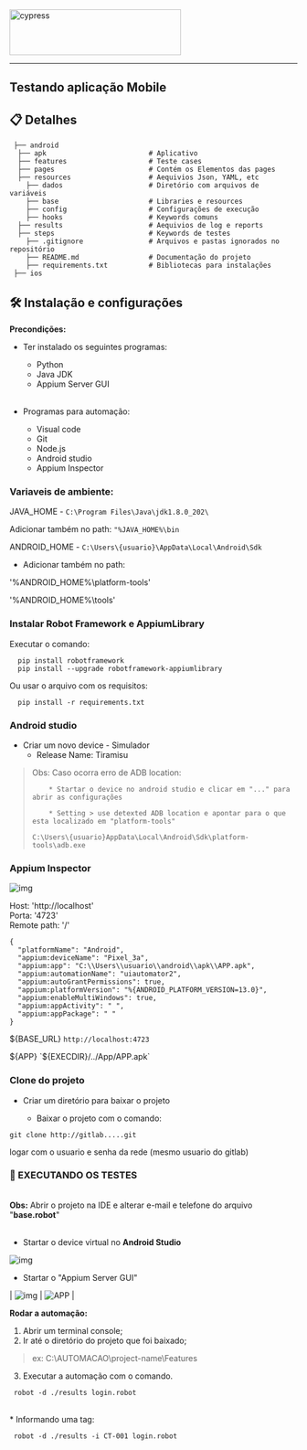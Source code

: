  
 <img src="https://appium.io/docs/en/latest/assets/images/appium-logo-horiz.png" alt="cypress" width="300" height="80"/> 
 
 
---
## Testando aplicação Mobile   <br/>
  
## 📋  Detalhes   <br/>

 
````
 ├── android
  ├── apk                         # Aplicativo  
  ├── features                    # Teste cases 
  ├── pages                       # Contém os Elementos das pages
  ├── resources                   # Aequivios Json, YAML, etc  
    ├── dados                     # Diretório com arquivos de variáveis
    ├── base                      # Libraries e resources
    ├── config                    # Configurações de execução
    ├── hooks                     # Keywords comuns
  ├── results                     # Aequivios de log e reports    
  ├── steps                       # Keywords de testes  
    ├── .gitignore                # Arquivos e pastas ignorados no repositório  
    ├── README.md                 # Documentação do projeto  
    ├── requirements.txt          # Bibliotecas para instalações
 ├── ios
````

## 🛠️  Instalação e configurações    <br/>

**Precondições:**

* Ter instalado os seguintes programas:
    * Python
    * Java JDK
    * Appium Server GUI       <br/> <br/> 

* Programas para automação:
    * Visual code
    * Git
    * Node.js
    * Android studio
    * Appium Inspector

 

### Variaveis de ambiente:    <br/>

JAVA_HOME -   `C:\Program Files\Java\jdk1.8.0_202\`

Adicionar também no path: `"%JAVA_HOME%\bin`

ANDROID_HOME - `C:\Users\{usuario}\AppData\Local\Android\Sdk`
 

* Adicionar também no path:    <br/>

'%ANDROID_HOME%\platform-tools'

'%ANDROID_HOME%\tools'


### Instalar Robot Framework e AppiumLibrary  <br/>

  Executar o comando:   <br/>
````
  pip install robotframework 
  pip install --upgrade robotframework-appiumlibrary
````

Ou usar o arquivo com os requisitos:   <br/>
````
  pip install -r requirements.txt
````
 
 
### Android studio  <br/>

* Criar um novo device - Simulador    <br/>
    * Release Name:  Tiramisu

> Obs: Caso ocorra erro de ADB location:
> ````
>     * Startar o device no android studio e clicar em "..." para abrir as configurações
> 
>     * Setting > use detexted ADB location e apontar para o que esta localizado em "platform-tools"
> 
> C:\Users\{usuario}AppData\Local\Android\Sdk\platform-tools\adb.exe
> ````
 
 
### Appium Inspector    <br/>
![img](https://miro.medium.com/v2/resize:fit:640/1*CwMgZM3yyZdm1vfjNPZa6w.gif)


Host:               'http://localhost'    <br/>
Porta:              '4723'                <br/>
Remote path:        '/'                   <br/>

````
{
  "platformName": "Android",
  "appium:deviceName": "Pixel_3a",
  "appium:app": "C:\\Users\\usuario\\android\\apk\\APP.apk",
  "appium:automationName": "uiautomator2",
  "appium:autoGrantPermissions": true,
  "appium:platformVersion": "%{ANDROID_PLATFORM_VERSION=13.0}",
  "appium:enableMultiWindows": true,
  "appium:appActivity": " ",
  "appium:appPackage": " "
}
````

${BASE_URL}            `http://localhost:4723`
 
${APP}                 `${EXECDIR}/../App/APP.apk`

 ###  Clone do projeto 

* Criar um diretório para baixar o projeto

    * Baixar o projeto com o comando:
````
git clone http://gitlab.....git
````
logar com o usuario e senha da rede (mesmo usuario do gitlab)
 

 ### 🚀 EXECUTANDO OS TESTES

<br/>  **Obs:**  Abrir o projeto na IDE e alterar e-mail e telefone do arquivo "**base.robot**"   <br/> <br/>

* Startar o device virtual no  **Android Studio**    <br/>

![img](https://th.bing.com/th/id/OIP._NGJrLpMe-D47lnH8EcoVwAAAA?w=250&h=180&c=7&r=0&o=5&pid=1.7)

* Startar o "Appium Server GUI"    <br/>
 
| ![img](https://th.bing.com/th/id/OIP.RC_0b7mMmFTcz3mV6Ej22gHaG6?pid=ImgDet&rs=1) | ![ APP ](https://th.bing.com/th/id/OIP.9wyNNYGOlifdia3flh5PIAAAAA?pid=ImgDet&rs=1) |


**Rodar a automação:**    <br/>


1. Abrir um terminal console;  <br/>
1. Ir até o diretório do projeto que foi baixado;


> ex: C:\AUTOMACAO\project-name\Features

 
3. Executar a automação com o comando.    <br/>
````
 robot -d ./results login.robot

````
<br/>   * Informando uma tag:
````
 robot -d ./results -i CT-001 login.robot
````

 
